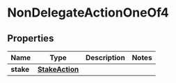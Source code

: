 
# NonDelegateActionOneOf4

## Properties
| Name | Type | Description | Notes |
| ------------ | ------------- | ------------- | ------------- |
| **stake** | [**StakeAction**](StakeAction.md) |  |  |



